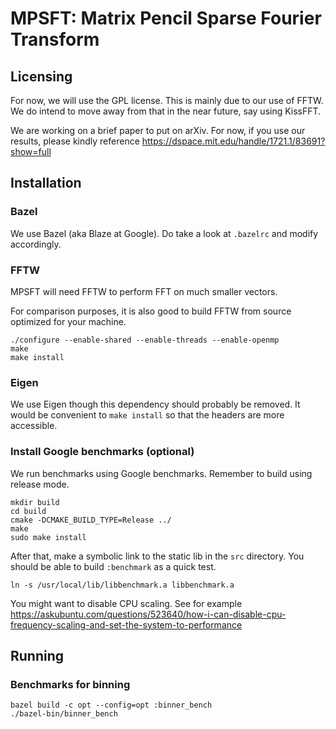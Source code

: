 # MPSFT: Matrix Pencil Sparse Fourier Transform

## Licensing

For now, we will use the GPL license. This is mainly due to our use of FFTW. We do intend to move away from that in the near future, say using KissFFT.

We are working on a brief paper to put on arXiv. For now, if you use our results, please kindly reference https://dspace.mit.edu/handle/1721.1/83691?show=full

## Installation

### Bazel

We use Bazel (aka Blaze at Google). Do take a look at `.bazelrc` and modify accordingly.

### FFTW

MPSFT will need FFTW to perform FFT on much smaller vectors.

For comparison purposes, it is also good to build FFTW from source optimized for your machine.

```shell
./configure --enable-shared --enable-threads --enable-openmp
make
make install
```

### Eigen

We use Eigen though this dependency should probably be removed. It would be convenient to `make install` so that the headers are more accessible.

### Install Google benchmarks (optional)

We run benchmarks using Google benchmarks. Remember to build using release mode.

```shell
mkdir build
cd build
cmake -DCMAKE_BUILD_TYPE=Release ../
make
sudo make install
```

After that, make a symbolic link to the static lib in the `src` directory. You should be able to build `:benchmark` as a quick test.

```shell
ln -s /usr/local/lib/libbenchmark.a libbenchmark.a
```

You might want to disable CPU scaling. See for example https://askubuntu.com/questions/523640/how-i-can-disable-cpu-frequency-scaling-and-set-the-system-to-performance

## Running

### Benchmarks for binning

```shell
bazel build -c opt --config=opt :binner_bench
./bazel-bin/binner_bench
```